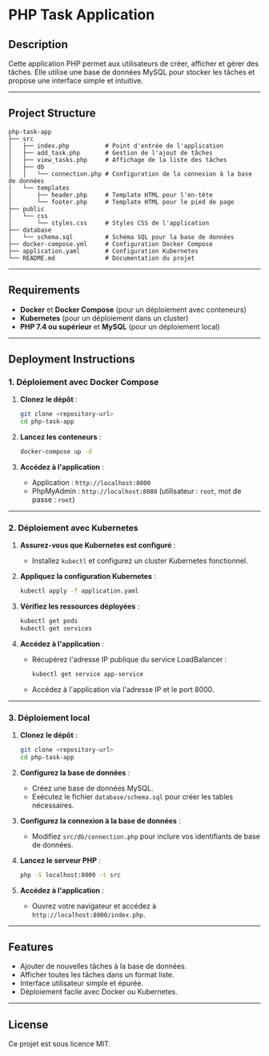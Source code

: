 # PHP Task Application

## Description
Cette application PHP permet aux utilisateurs de créer, afficher et gérer des tâches. Elle utilise une base de données MySQL pour stocker les tâches et propose une interface simple et intuitive.

---

## Project Structure
```
php-task-app
├── src
│   ├── index.php          # Point d'entrée de l'application
│   ├── add_task.php       # Gestion de l'ajout de tâches
│   ├── view_tasks.php     # Affichage de la liste des tâches
│   ├── db
│   │   └── connection.php # Configuration de la connexion à la base de données
│   └── templates
│       ├── header.php     # Template HTML pour l'en-tête
│       └── footer.php     # Template HTML pour le pied de page
├── public
│   └── css
│       └── styles.css     # Styles CSS de l'application
├── database
│   └── schema.sql         # Schéma SQL pour la base de données
├── docker-compose.yml     # Configuration Docker Compose
├── application.yaml       # Configuration Kubernetes
└── README.md              # Documentation du projet
```

---

## Requirements
- **Docker** et **Docker Compose** (pour un déploiement avec conteneurs)
- **Kubernetes** (pour un déploiement dans un cluster)
- **PHP 7.4 ou supérieur** et **MySQL** (pour un déploiement local)

---

## Deployment Instructions

### 1. **Déploiement avec Docker Compose**
1. **Clonez le dépôt** :
   ```bash
   git clone <repository-url>
   cd php-task-app
   ```

2. **Lancez les conteneurs** :
   ```bash
   docker-compose up -d
   ```

3. **Accédez à l'application** :
   - Application : `http://localhost:8000`
   - PhpMyAdmin : `http://localhost:8080` (utilisateur : `root`, mot de passe : `root`)

---

### 2. **Déploiement avec Kubernetes**
1. **Assurez-vous que Kubernetes est configuré** :
   - Installez `kubectl` et configurez un cluster Kubernetes fonctionnel.

2. **Appliquez la configuration Kubernetes** :
   ```bash
   kubectl apply -f application.yaml
   ```

3. **Vérifiez les ressources déployées** :
   ```bash
   kubectl get pods
   kubectl get services
   ```

4. **Accédez à l'application** :
   - Récupérez l'adresse IP publique du service LoadBalancer :
     ```bash
     kubectl get service app-service
     ```
   - Accédez à l'application via l'adresse IP et le port 8000.

---

### 3. **Déploiement local**
1. **Clonez le dépôt** :
   ```bash
   git clone <repository-url>
   cd php-task-app
   ```

2. **Configurez la base de données** :
   - Créez une base de données MySQL.
   - Exécutez le fichier `database/schema.sql` pour créer les tables nécessaires.

3. **Configurez la connexion à la base de données** :
   - Modifiez `src/db/connection.php` pour inclure vos identifiants de base de données.

4. **Lancez le serveur PHP** :
   ```bash
   php -S localhost:8000 -t src
   ```

5. **Accédez à l'application** :
   - Ouvrez votre navigateur et accédez à `http://localhost:8000/index.php`.

---

## Features
- Ajouter de nouvelles tâches à la base de données.
- Afficher toutes les tâches dans un format liste.
- Interface utilisateur simple et épurée.
- Déploiement facile avec Docker ou Kubernetes.

---

## License
Ce projet est sous licence MIT.